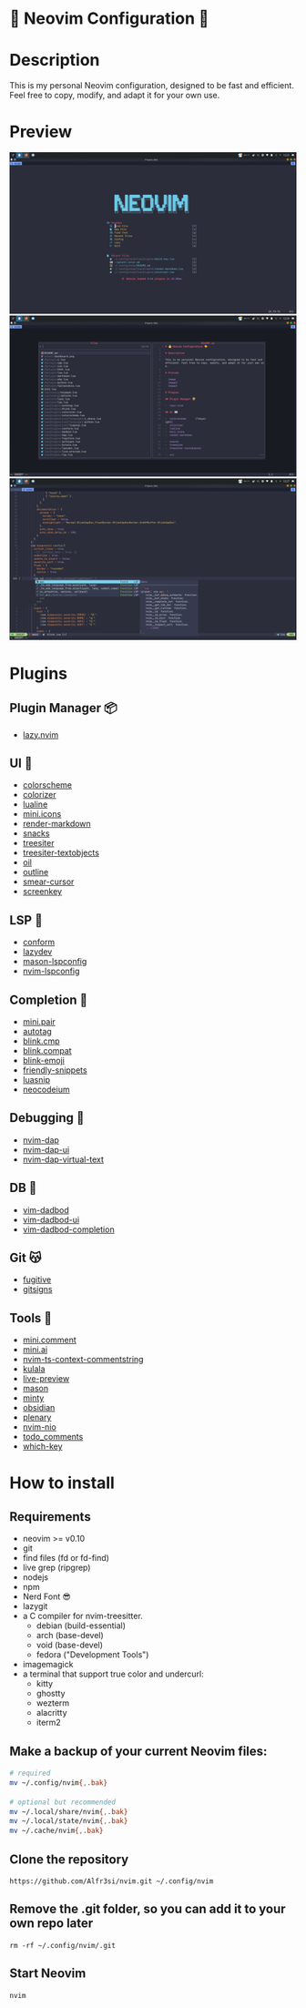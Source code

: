 # 🐣 Neovim Configuration 🐤

# Description

This is my personal Neovim configuration, designed to be fast and efficient. Feel free to copy, modify, and adapt it for your own use.

# Preview

![image](assets/dashboard.png)
![image2](assets/config.png)
![image2](assets/code.png)

# Plugins

## Plugin Manager 📦

- [lazy.nvim ](https://github.com/folke/lazy.nvim)

## UI 👀

- [colorscheme](https://github.com/sainnhe/sonokai/tree/master)
- [colorizer](https://github.com/norcalli/nvim-colorizer.lua)
- [lualine](https://github.com/nvim-lualine/lualine.nvim)
- [mini.icons](https://github.com/echasnovski/mini.icons)
- [render-markdown](https://github.com/MeanderingProgrammer/render-markdown.nvim)
- [snacks](https://github.com/folke/snacks.nvim)
- [treesiter](https://github.com/nvim-treesitter/nvim-treesitter)
- [treesiter-textobjects](https://github.com/nvim-treesitter/nvim-treesitter-textobjects)
- [oil](https://github.com/stevearc/oil.nvim?tab=readme-ov-file#requirements)
- [outline](https://github.com/hedyhli/outline.nvim)
- [smear-cursor](https://github.com/sphamba/smear-cursor.nvim)
- [screenkey](https://github.com/NStefan002/screenkey.nvim)

## LSP 📂

- [conform](https://github.com/stevearc/conform.nvim)
- [lazydev](https://github.com/folke/lazydev.nvim)
- [mason-lspconfig](https://github.com/mason-org/mason-lspconfig.nvim)
- [nvim-lspconfig](https://github.com/neovim/nvim-lspconfig)

## Completion 🤖

- [mini.pair](https://github.com/echasnovski/mini.pairs)
- [autotag](https://github.com/windwp/nvim-ts-autotag)
- [blink.cmp](https://github.com/saghen/blink.cmp)
- [blink.compat](https://github.com/Saghen/blink.compat)
- [blink-emoji](https://github.com/moyiz/blink-emoji.nvim)
- [friendly-snippets](https://github.com/rafamadriz/friendly-snippets)
- [luasnip](https://github.com/L3MON4D3/LuaSnip)
- [neocodeium](https://github.com/monkoose/neocodeium)

## Debugging 🐞

- [nvim-dap](https://github.com/mfussenegger/nvim-dap)
- [nvim-dap-ui](https://github.com/rcarriga/nvim-dap-ui)
- [nvim-dap-virtual-text](https://github.com/theHamsta/nvim-dap-virtual-text)

## DB 📑

- [vim-dadbod](https://github.com/tpope/vim-dadbod)
- [vim-dadbod-ui](https://github.com/kristijanhusak/vim-dadbod-ui)
- [vim-dadbod-completion](https://github.com/kristijanhusak/vim-dadbod-completion)

## Git 😽

- [fugitive](https://github.com/tpope/vim-fugitive)
- [gitsigns](https://github.com/lewis6991/gitsigns.nvim)

## Tools 🧰

- [mini.comment](https://github.com/echasnovski/mini.comment)
- [mini.ai](https://github.com/echasnovski/mini.ai)
- [nvim-ts-context-commentstring](https://github.com/JoosepAlviste/nvim-ts-context-commentstring)
- [kulala](https://github.com/mistweaverco/kulala.nvim)
- [live-preview](https://github.com/brianhuster/live-preview.nvim)
- [mason](https://github.com/mason-org/mason.nvim)
- [minty](https://github.com/nvzone/minty)
- [obsidian](https://github.com/epwalsh/obsidian.nvim)
- [plenary](https://github.com/nvim-lua/plenary.nvim)
- [nvim-nio](https://github.com/nvim-neotest/nvim-nio)
- [todo_comments](https://github.com/folke/todo-comments.nvim)
- [which-key](https://github.com/folke/which-key.nvim)

# How to install

## Requirements

- neovim >= v0.10
- git
- find files (fd or fd-find)
- live grep (ripgrep)
- nodejs
- npm
- Nerd Font 😎
- lazygit
- a C compiler for nvim-treesitter.
  - debian (build-essential)
  - arch (base-devel)
  - void (base-devel)
  - fedora ("Development Tools")
- imagemagick
- a terminal that support true color and undercurl:
  - kitty
  - ghostty
  - wezterm
  - alacritty
  - iterm2

## Make a backup of your current Neovim files:

```bash
# required
mv ~/.config/nvim{,.bak}

# optional but recommended
mv ~/.local/share/nvim{,.bak}
mv ~/.local/state/nvim{,.bak}
mv ~/.cache/nvim{,.bak}
```

## Clone the repository

    https://github.com/Alfr3si/nvim.git ~/.config/nvim

## Remove the .git folder, so you can add it to your own repo later

    rm -rf ~/.config/nvim/.git

## Start Neovim

    nvim
